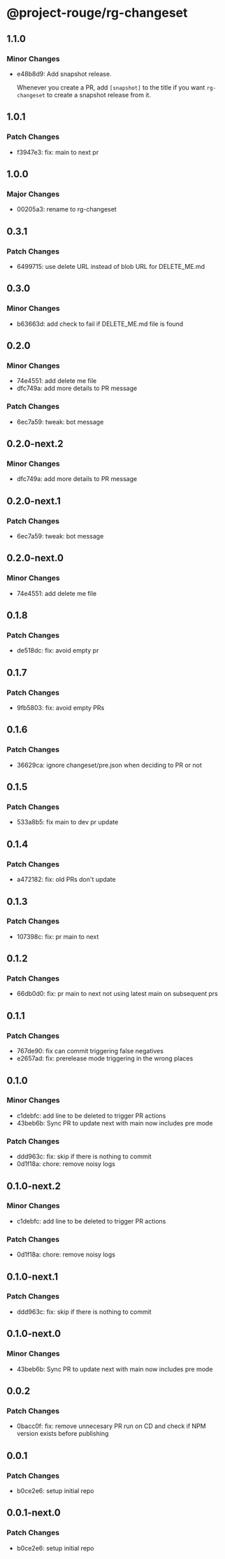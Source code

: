 # @project-rouge/rg-changeset

## 1.1.0

### Minor Changes

- e48b8d9: Add snapshot release.

  Whenever you create a PR, add `[snapshot]` to the title if you want `rg-changeset` to create a snapshot release from it.

## 1.0.1

### Patch Changes

- f3947e3: fix: main to next pr

## 1.0.0

### Major Changes

- 00205a3: rename to rg-changeset

## 0.3.1

### Patch Changes

- 6499715: use delete URL instead of blob URL for DELETE_ME.md

## 0.3.0

### Minor Changes

- b63663d: add check to fail if DELETE_ME.md file is found

## 0.2.0

### Minor Changes

- 74e4551: add delete me file
- dfc749a: add more details to PR message

### Patch Changes

- 6ec7a59: tweak: bot message

## 0.2.0-next.2

### Minor Changes

- dfc749a: add more details to PR message

## 0.2.0-next.1

### Patch Changes

- 6ec7a59: tweak: bot message

## 0.2.0-next.0

### Minor Changes

- 74e4551: add delete me file

## 0.1.8

### Patch Changes

- de518dc: fix: avoid empty pr

## 0.1.7

### Patch Changes

- 9fb5803: fix: avoid empty PRs

## 0.1.6

### Patch Changes

- 36629ca: ignore changeset/pre.json when deciding to PR or not

## 0.1.5

### Patch Changes

- 533a8b5: fix main to dev pr update

## 0.1.4

### Patch Changes

- a472182: fix: old PRs don't update

## 0.1.3

### Patch Changes

- 107398c: fix: pr main to next

## 0.1.2

### Patch Changes

- 66db0d0: fix: pr main to next not using latest main on subsequent prs

## 0.1.1

### Patch Changes

- 767de90: fix can commit triggering false negatives
- e2657ad: fix: prerelease mode triggering in the wrong places

## 0.1.0

### Minor Changes

- c1debfc: add line to be deleted to trigger PR actions
- 43beb6b: Sync PR to update next with main now includes pre mode

### Patch Changes

- ddd963c: fix: skip if there is nothing to commit
- 0d1f18a: chore: remove noisy logs

## 0.1.0-next.2

### Minor Changes

- c1debfc: add line to be deleted to trigger PR actions

### Patch Changes

- 0d1f18a: chore: remove noisy logs

## 0.1.0-next.1

### Patch Changes

- ddd963c: fix: skip if there is nothing to commit

## 0.1.0-next.0

### Minor Changes

- 43beb6b: Sync PR to update next with main now includes pre mode

## 0.0.2

### Patch Changes

- 0bacc0f: fix: remove unnecesary PR run on CD and check if NPM version exists before publishing

## 0.0.1

### Patch Changes

- b0ce2e6: setup initial repo

## 0.0.1-next.0

### Patch Changes

- b0ce2e6: setup initial repo
